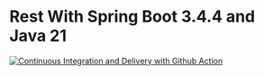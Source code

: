 # Rest With Spring Boot 3.4.4 and Java 21[![Continuous Integration and Delivery with Github Action](https://github.com/elvisassis/rest-with-spring-boot-and-java-elvis/actions/workflows/continuous-deployment.yml/badge.svg)](https://github.com/elvisassis/rest-with-spring-boot-and-java-elvis/actions/workflows/continuous-deployment.yml)